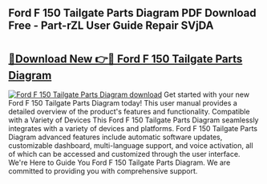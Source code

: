 ## Ford F 150 Tailgate Parts Diagram PDF Download Free - Part-rZL User Guide Repair SVjDA

# <h2><a href="http://dfo0n9.blite.top/?on=Ford+F+150+Tailgate+Parts+Diagram">🔗Download New 👉🔴 Ford F 150 Tailgate Parts Diagram</a></h2>

[![Ford F 150 Tailgate Parts Diagram download](https://i.imgur.com/lujVjoI.png)](http://dfo0n9.blite.top/?on=Ford+F+150+Tailgate+Parts+Diagram)
Get started with your new Ford F 150 Tailgate Parts Diagram today! This user manual provides a detailed overview of the product's features and functionality. Compatible with a Variety of Devices This Ford F 150 Tailgate Parts Diagram seamlessly integrates with a variety of devices and platforms. Ford F 150 Tailgate Parts Diagram advanced features include automatic software updates, customizable dashboard, multi-language support, and voice activation, all of which can be accessed and customized through the user interface. We're Here to Guide You Ford F 150 Tailgate Parts Diagram. We are committed to providing you with comprehensive support.
